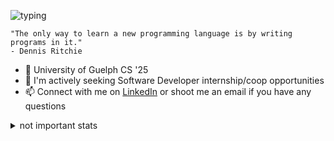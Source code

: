 ![typing](https://media.giphy.com/media/fXZmtuyPCbmPXpE0bE/giphy.gif)
```
"The only way to learn a new programming language is by writing programs in it." 
- Dennis Ritchie 
```

- 🌱 University of Guelph CS '25
- 🤔 I'm actively seeking Software Developer internship/coop opportunities
- 📫 Connect with me on [LinkedIn](https://www.linkedin.com/in/maneeshwije/) or shoot me an email if you have any questions

<details>
<summary>not important stats</summary>
<pre>
  <code>
    Highest Boulder Grade: V5 (6C+)
    MonkeyType 10 Word: 204 WPM
    MonkeyType 15s: 159 WPM
    MonkeyType 30s: 142 WPM
    MonkeyType 60s: 132 WPM
  </code>
</pre>
</details>

